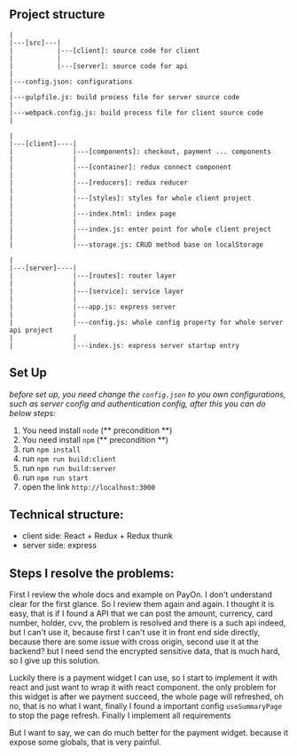 ## Project structure
```
|
|---[src]---|
|           |---[client]: source code for client  
|           |
|           |---[server]: source code for api
|
|---config.json: configurations
|
|---gulpfile.js: build process file for server source code
|
|---webpack.config.js: build process file for client source code
|
```

```
|
|---[client]----|
|               |---[components]: checkout, payment ... components
|               |
|               |---[container]: redux connect component
|               |
|               |---[reducers]: redux reducer
|               |
|               |---[styles]: styles for whole client project
|               |
|               |---index.html: index page
|               |
|               |---index.js: enter point for whole client project
|               |
|               |---storage.js: CRUD method base on localStorage
```

```
|
|---[server]----|
|               |---[routes]: router layer
|               |
|               |---[service]: service layer
|               |
|               |---app.js: express server
|               |
|               |---config.js: whole config property for whole server api project
|               |
|               |---index.js: express server startup entry
```

## Set Up

*before set up, you need change the `config.json` to you own configurations, such as server config and authentication config, after this you can do below steps:*

1. You need install `node` (** precondition **)
2. You need install `npm` (** precondition **)
3. run `npm install`
4. run `npm run build:client`
5. run `npm run build:server`
6. run `npm run start`
7. open the link `http://localhost:3000`

## Technical structure:

* client side: React + Redux + Redux thunk
* server side: express

## Steps I resolve the problems:
First I review the whole docs and example on PayOn. I don't understand clear for the first glance. So I review them again and again. I thought it is easy, that is if I found a API that we can post the amount, currency, card number, holder, cvv, the problem is resolved and there is a such api indeed, but I can't use it, because first I can't use it in front end side directly, because there are some issue with cross origin, second use it at the backend? but I need send the encrypted sensitive data, that is much hard, so I give up this solution.

Luckily  there is a payment widget I can use, so I start to implement it with react and just want to wrap it with react component. the only problem for this widget is after we payment succeed, the whole page will refreshed, oh no, that is no what I want, finally I found a important config `useSummaryPage` to stop the page refresh. Finally I implement all requirements

But I want to say, we can do much better for the payment widget. because it expose some globals, that is very painful.
